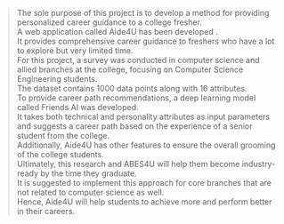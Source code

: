 >The sole purpose of this project is to develop a method for providing personalized career guidance to a college fresher.<br />
>A web application called Aide4U has been developed . <br />
>It provides comprehensive career guidance to freshers who have a lot to explore but very limited time.<br />
>For this project, a survey was conducted in computer science and allied branches at the college, focusing on Computer Science Engineering students. <br />
>The dataset contains 1000 data points along with 16 attributes.<br />
>To provide career path recommendations, a deep learning model called Friends AI was developed. <br />
>It takes both technical and personality attributes as input parameters and suggests a career path based on the experience of a senior student from the college. <br />
>Additionally, Aide4U has other features to ensure the overall grooming of the college students. <br />
>Ultimately, this research and ABES4U will help them become industry-ready by the time they graduate. <br />
>It is suggested to implement this approach for core branches that are not related to computer science as well. <br />
>Hence, Aide4U will help students to achieve more and perform better in their careers.
